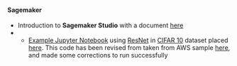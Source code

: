 #### Sagemaker

- Introduction to **Sagemaker Studio** with a document [here](./sagemaker_intro.md)
- - [Example Jupyter Notebook](./cifar10-tensorflow.ipynb) using [ResNet](https://arxiv.org/abs/1512.03385) in [CIFAR 10](https://www.cs.toronto.edu/~kriz/cifar.html) dataset placed [here](./notebooks).
  This code has been revised from taken from AWS sample [here](https://aws.amazon.com/getting-started/hands-on/train-tune-deep-learning-model-amazon-sagemaker/), and made some corrections to run successfully
